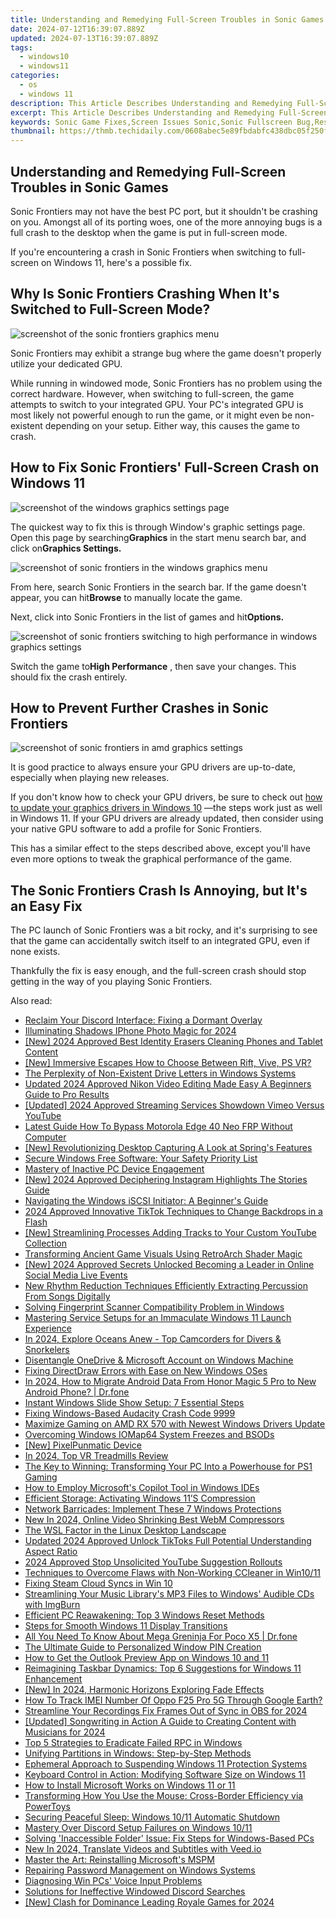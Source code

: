 ```yaml
---
title: Understanding and Remedying Full-Screen Troubles in Sonic Games
date: 2024-07-12T16:39:07.889Z
updated: 2024-07-13T16:39:07.889Z
tags:
  - windows10
  - windows11
categories:
  - os
  - windows 11
description: This Article Describes Understanding and Remedying Full-Screen Troubles in Sonic Games
excerpt: This Article Describes Understanding and Remedying Full-Screen Troubles in Sonic Games
keywords: Sonic Game Fixes,Screen Issues Sonic,Sonic Fullscreen Bug,Resolve Sonic Display,Sonic Screensync,Troubleshoot Sonic Games,Sonic Graphics Fix
thumbnail: https://thmb.techidaily.com/0608abec5e89fbdabfc438dbc05f250f26c6343ebf5ad117060d9466fac18ee3.jpg
---
```


## Understanding and Remedying Full-Screen Troubles in Sonic Games

 Sonic Frontiers may not have the best PC port, but it shouldn't be crashing on you. Amongst all of its porting woes, one of the more annoying bugs is a full crash to the desktop when the game is put in full-screen mode.

 If you're encountering a crash in Sonic Frontiers when switching to full-screen on Windows 11, here's a possible fix.

## Why Is Sonic Frontiers Crashing When It's Switched to Full-Screen Mode?

![screenshot of the sonic frontiers graphics menu](https://static1.makeuseofimages.com/wordpress/wp-content/uploads/2022/11/screenshot_of_sonic_frontiers_graphics_menu.jpg)

 Sonic Frontiers may exhibit a strange bug where the game doesn't properly utilize your dedicated GPU.

 While running in windowed mode, Sonic Frontiers has no problem using the correct hardware. However, when switching to full-screen, the game attempts to switch to your integrated GPU. Your PC's integrated GPU is most likely not powerful enough to run the game, or it might even be non-existent depending on your setup. Either way, this causes the game to crash.

## How to Fix Sonic Frontiers' Full-Screen Crash on Windows 11
![screenshot of the windows graphics settings page](https://static1.makeuseofimages.com/wordpress/wp-content/uploads/2022/11/screenshot_of_windows_graphics_settings.jpg)

 The quickest way to fix this is through Window's graphic settings page. Open this page by searching**Graphics** in the start menu search bar, and click on**Graphics Settings.**

![screenshot of sonic frontiers in the windows graphics menu](https://static1.makeuseofimages.com/wordpress/wp-content/uploads/2022/11/screenshot_of_sonic_frontier_in_graphics_menu.jpg)

 From here, search Sonic Frontiers in the search bar. If the game doesn't appear, you can hit**Browse** to manually locate the game.

 Next, click into Sonic Frontiers in the list of games and hit**Options.**

![screenshot of sonic frontiers switching to high performance in windows graphics settings](https://static1.makeuseofimages.com/wordpress/wp-content/uploads/2022/11/screenshot_of_sonic_frontiers_switching_to_high_performance.jpg)

 Switch the game to**High Performance** , then save your changes. This should fix the crash entirely.

## How to Prevent Further Crashes in Sonic Frontiers
![screenshot of sonic frontiers in amd graphics settings](https://static1.makeuseofimages.com/wordpress/wp-content/uploads/2022/11/screenshot_of_sonic_frontiers_in_amd_graphics_settings.jpg)

 It is good practice to always ensure your GPU drivers are up-to-date, especially when playing new releases.

 If you don't know how to check your GPU drivers, be sure to check out [how to update your graphics drivers in Windows 10](https://www.makeuseof.com/update-graphics-drivers-in-windows-10/) —the steps work just as well in Windows 11\. If your GPU drivers are already updated, then consider using your native GPU software to add a profile for Sonic Frontiers.

 This has a similar effect to the steps described above, except you'll have even more options to tweak the graphical performance of the game.

## The Sonic Frontiers Crash Is Annoying, but It's an Easy Fix

 The PC launch of Sonic Frontiers was a bit rocky, and it's surprising to see that the game can accidentally switch itself to an integrated GPU, even if none exists.

 Thankfully the fix is easy enough, and the full-screen crash should stop getting in the way of you playing Sonic Frontiers.


<ins class="adsbygoogle"
     style="display:block"
     data-ad-format="autorelaxed"
     data-ad-client="ca-pub-7571918770474297"
     data-ad-slot="1223367746"></ins>



<ins class="adsbygoogle"
     style="display:block"
     data-ad-client="ca-pub-7571918770474297"
     data-ad-slot="8358498916"
     data-ad-format="auto"
     data-full-width-responsive="true"></ins>



<span class="atpl-alsoreadstyle">Also read:</span>
<div><ul>
<li><a href="https://win11-tips.techidaily.com/reclaim-your-discord-interface-fixing-a-dormant-overlay/"><u>Reclaim Your Discord Interface: Fixing a Dormant Overlay</u></a></li>
<li><a href="https://vp-tips.techidaily.com/illuminating-shadows-iphone-photo-magic-for-2024/"><u>Illuminating Shadows  IPhone Photo Magic for 2024</u></a></li>
<li><a href="https://tiktok-video-files.techidaily.com/new-2024-approved-best-identity-erasers-cleaning-phones-and-tablet-content/"><u>[New] 2024 Approved  Best Identity Erasers  Cleaning Phones and Tablet Content</u></a></li>
<li><a href="https://some-knowledge.techidaily.com/new-immersive-escapes-how-to-choose-between-rift-vive-ps-vr/"><u>[New] Immersive Escapes  How to Choose Between Rift, Vive, PS VR?</u></a></li>
<li><a href="https://win11-tips.techidaily.com/the-perplexity-of-non-existent-drive-letters-in-windows-systems/"><u>The Perplexity of Non-Existent Drive Letters in Windows Systems</u></a></li>
<li><a href="https://video-ai-editor.techidaily.com/updated-2024-approved-nikon-video-editing-made-easy-a-beginners-guide-to-pro-results/"><u>Updated 2024 Approved Nikon Video Editing Made Easy A Beginners Guide to Pro Results</u></a></li>
<li><a href="https://youtube-docs.techidaily.com/ed-2024-approved-streaming-services-showdown-vimeo-versus-youtube/"><u>[Updated] 2024 Approved  Streaming Services Showdown  Vimeo Versus YouTube</u></a></li>
<li><a href="https://android-frp.techidaily.com/latest-guide-how-to-bypass-motorola-edge-40-neo-frp-without-computer-by-drfone-android/"><u>Latest Guide How To Bypass Motorola Edge 40 Neo FRP Without Computer</u></a></li>
<li><a href="https://remote-screen-capture.techidaily.com/new-revolutionizing-desktop-capturing-a-look-at-springs-features/"><u>[New] Revolutionizing Desktop Capturing  A Look at Spring's Features</u></a></li>
<li><a href="https://win11-tips.techidaily.com/secure-windows-free-software-your-safety-priority-list/"><u>Secure Windows Free Software: Your Safety Priority List</u></a></li>
<li><a href="https://win11-tips.techidaily.com/mastery-of-inactive-pc-device-engagement/"><u>Mastery of Inactive PC Device Engagement</u></a></li>
<li><a href="https://instagram-videos.techidaily.com/new-2024-approved-deciphering-instagram-highlights-the-stories-guide/"><u>[New] 2024 Approved  Deciphering Instagram Highlights  The Stories Guide</u></a></li>
<li><a href="https://win11-tips.techidaily.com/navigating-the-windows-iscsi-initiator-a-beginners-guide/"><u>Navigating the Windows iSCSI Initiator: A Beginner's Guide</u></a></li>
<li><a href="https://tiktok-videos.techidaily.com/2024-approved-innovative-tiktok-techniques-to-change-backdrops-in-a-flash/"><u>2024 Approved  Innovative TikTok Techniques to Change Backdrops in a Flash</u></a></li>
<li><a href="https://some-approaches.techidaily.com/new-streamlining-processes-adding-tracks-to-your-custom-youtube-collection/"><u>[New] Streamlining Processes  Adding Tracks to Your Custom YouTube Collection</u></a></li>
<li><a href="https://win11-tips.techidaily.com/transforming-ancient-game-visuals-using-retroarch-shader-magic/"><u>Transforming Ancient Game Visuals Using RetroArch Shader Magic</u></a></li>
<li><a href="https://facebook-video-content.techidaily.com/new-2024-approved-secrets-unlocked-becoming-a-leader-in-online-social-media-live-events/"><u>[New] 2024 Approved  Secrets Unlocked  Becoming a Leader in Online Social Media Live Events</u></a></li>
<li><a href="https://sound-optimizing.techidaily.com/new-rhythm-reduction-techniques-efficiently-extracting-percussion-from-songs-digitally/"><u>New Rhythm Reduction Techniques Efficiently Extracting Percussion From Songs Digitally</u></a></li>
<li><a href="https://win11-tips.techidaily.com/solving-fingerprint-scanner-compatibility-problem-in-windows/"><u>Solving Fingerprint Scanner Compatibility Problem in Windows</u></a></li>
<li><a href="https://win11-tips.techidaily.com/mastering-service-setups-for-an-immaculate-windows-11-launch-experience/"><u>Mastering Service Setups for an Immaculate Windows 11 Launch Experience</u></a></li>
<li><a href="https://fox-http.techidaily.com/in-2024-explore-oceans-anew-top-camcorders-for-divers-and-snorkelers/"><u>In 2024, Explore Oceans Anew - Top Camcorders for Divers & Snorkelers</u></a></li>
<li><a href="https://win11-tips.techidaily.com/disentangle-onedrive-and-microsoft-account-on-windows-machine/"><u>Disentangle OneDrive & Microsoft Account on Windows Machine</u></a></li>
<li><a href="https://win11-tips.techidaily.com/fixing-directdraw-errors-with-ease-on-new-windows-oses/"><u>Fixing DirectDraw Errors with Ease on New Windows OSes</u></a></li>
<li><a href="https://android-transfer.techidaily.com/in-2024-how-to-migrate-android-data-from-honor-magic-5-pro-to-new-android-phone-drfone-by-drfone-transfer-from-android-transfer-from-android/"><u>In 2024, How to Migrate Android Data From Honor Magic 5 Pro to New Android Phone? | Dr.fone</u></a></li>
<li><a href="https://win11-tips.techidaily.com/instant-windows-slide-show-setup-7-essential-steps/"><u>Instant Windows Slide Show Setup: 7 Essential Steps</u></a></li>
<li><a href="https://win11-tips.techidaily.com/fixing-windows-based-audacity-crash-code-9999/"><u>Fixing Windows-Based Audacity Crash Code 9999</u></a></li>
<li><a href="https://driver-install.techidaily.com/maximize-gaming-on-amd-rx-570-with-newest-windows-drivers-update/"><u>Maximize Gaming on AMD RX 570 with Newest Windows Drivers Update</u></a></li>
<li><a href="https://win11-tips.techidaily.com/overcoming-windows-iomap64-system-freezes-and-bsods/"><u>Overcoming Windows IOMap64 System Freezes and BSODs</u></a></li>
<li><a href="https://fox-cloud.techidaily.com/new-pixelpunmatic-device/"><u>[New] PixelPunmatic Device</u></a></li>
<li><a href="https://some-tips.techidaily.com/in-2024-top-vr-treadmills-review/"><u>In 2024, Top VR Treadmills Review</u></a></li>
<li><a href="https://win11-tips.techidaily.com/the-key-to-winning-transforming-your-pc-into-a-powerhouse-for-ps1-gaming/"><u>The Key to Winning: Transforming Your PC Into a Powerhouse for PS1 Gaming</u></a></li>
<li><a href="https://win11-tips.techidaily.com/how-to-employ-microsofts-copilot-tool-in-windows-ides/"><u>How to Employ Microsoft's Copilot Tool in Windows IDEs</u></a></li>
<li><a href="https://win11-tips.techidaily.com/efficient-storage-activating-windows-11s-compression/"><u>Efficient Storage: Activating Windows 11’S Compression</u></a></li>
<li><a href="https://win11-tips.techidaily.com/network-barricades-implement-these-7-windows-protections/"><u>Network Barricades: Implement These 7 Windows Protections</u></a></li>
<li><a href="https://video-content-creator.techidaily.com/new-in-2024-online-video-shrinking-best-webm-compressors/"><u>New In 2024, Online Video Shrinking Best WebM Compressors</u></a></li>
<li><a href="https://win11-tips.techidaily.com/the-wsl-factor-in-the-linux-desktop-landscape/"><u>The WSL Factor in the Linux Desktop Landscape</u></a></li>
<li><a href="https://smart-video-creator.techidaily.com/updated-2024-approved-unlock-tiktoks-full-potential-understanding-aspect-ratio/"><u>Updated 2024 Approved Unlock TikToks Full Potential Understanding Aspect Ratio</u></a></li>
<li><a href="https://youtube-stream.techidaily.com/2024-approved-stop-unsolicited-youtube-suggestion-rollouts/"><u>2024 Approved  Stop Unsolicited YouTube Suggestion Rollouts</u></a></li>
<li><a href="https://win11-tips.techidaily.com/techniques-to-overcome-flaws-with-non-working-ccleaner-in-win1011/"><u>Techniques to Overcome Flaws with Non-Working CCleaner in Win10/11</u></a></li>
<li><a href="https://win11-tips.techidaily.com/fixing-steam-cloud-syncs-in-win-10/"><u>Fixing Steam Cloud Syncs in Win 10</u></a></li>
<li><a href="https://win11-tips.techidaily.com/streamlining-your-music-librarys-mp3-files-to-windows-audible-cds-with-imgburn/"><u>Streamlining Your Music Library's MP3 Files to Windows' Audible CDs with ImgBurn</u></a></li>
<li><a href="https://win11-tips.techidaily.com/efficient-pc-reawakening-top-3-windows-reset-methods/"><u>Efficient PC Reawakening: Top 3 Windows Reset Methods</u></a></li>
<li><a href="https://win11-tips.techidaily.com/steps-for-smooth-windows-11-display-transitions/"><u>Steps for Smooth Windows 11 Display Transitions</u></a></li>
<li><a href="https://pokemon-go-android.techidaily.com/all-you-need-to-know-about-mega-greninja-for-poco-x5-drfone-by-drfone-virtual-android/"><u>All You Need To Know About Mega Greninja For Poco X5 | Dr.fone</u></a></li>
<li><a href="https://win11-tips.techidaily.com/the-ultimate-guide-to-personalized-window-pin-creation/"><u>The Ultimate Guide to Personalized Window PIN Creation</u></a></li>
<li><a href="https://win11-tips.techidaily.com/how-to-get-the-outlook-preview-app-on-windows-10-and-11/"><u>How to Get the Outlook Preview App on Windows 10 and 11</u></a></li>
<li><a href="https://win11-tips.techidaily.com/reimagining-taskbar-dynamics-top-6-suggestions-for-windows-11-enhancement/"><u>Reimagining Taskbar Dynamics: Top 6 Suggestions for Windows 11 Enhancement</u></a></li>
<li><a href="https://vp-tips.techidaily.com/new-in-2024-harmonic-horizons-exploring-fade-effects/"><u>[New] In 2024, Harmonic Horizons  Exploring Fade Effects</u></a></li>
<li><a href="https://android-unlock.techidaily.com/how-to-track-imei-number-of-oppo-f25-pro-5g-through-google-earth-by-drfone-android/"><u>How To Track IMEI Number Of Oppo F25 Pro 5G Through Google Earth?</u></a></li>
<li><a href="https://digital-screen-recording.techidaily.com/streamline-your-recordings-fix-frames-out-of-sync-in-obs-for-2024/"><u>Streamline Your Recordings  Fix Frames Out of Sync in OBS for 2024</u></a></li>
<li><a href="https://youtube-docs.techidaily.com/ed-songwriting-in-action-a-guide-to-creating-content-with-musicians-for-2024/"><u>[Updated] Songwriting in Action  A Guide to Creating Content with Musicians for 2024</u></a></li>
<li><a href="https://win11-tips.techidaily.com/top-5-strategies-to-eradicate-failed-rpc-in-windows/"><u>Top 5 Strategies to Eradicate Failed RPC in Windows</u></a></li>
<li><a href="https://win11-tips.techidaily.com/unifying-partitions-in-windows-step-by-step-methods/"><u>Unifying Partitions in Windows: Step-by-Step Methods</u></a></li>
<li><a href="https://win11-tips.techidaily.com/ephemeral-approach-to-suspending-windows-11-protection-systems/"><u>Ephemeral Approach to Suspending Windows 11 Protection Systems</u></a></li>
<li><a href="https://win11-tips.techidaily.com/keyboard-control-in-action-modifying-software-size-on-windows-11/"><u>Keyboard Control in Action: Modifying Software Size on Windows 11</u></a></li>
<li><a href="https://win11-tips.techidaily.com/how-to-install-microsoft-works-on-windows-11-or-11/"><u>How to Install Microsoft Works on Windows 11 or 11</u></a></li>
<li><a href="https://win11-tips.techidaily.com/transforming-how-you-use-the-mouse-cross-border-efficiency-via-powertoys/"><u>Transforming How You Use the Mouse: Cross-Border Efficiency via PowerToys</u></a></li>
<li><a href="https://win11-tips.techidaily.com/securing-peaceful-sleep-windows-1011-automatic-shutdown/"><u>Securing Peaceful Sleep: Windows 10/11 Automatic Shutdown</u></a></li>
<li><a href="https://win11-tips.techidaily.com/mastery-over-discord-setup-failures-on-windows-1011/"><u>Mastery Over Discord Setup Failures on Windows 10/11</u></a></li>
<li><a href="https://win11-tips.techidaily.com/solving-inaccessible-folder-issue-fix-steps-for-windows-based-pcs/"><u>Solving 'Inaccessible Folder' Issue: Fix Steps for Windows-Based PCs</u></a></li>
<li><a href="https://ai-voice-clone.techidaily.com/new-in-2024-translate-videos-and-subtitles-with-veedio/"><u>New In 2024, Translate Videos and Subtitles with Veed.io</u></a></li>
<li><a href="https://win11-tips.techidaily.com/master-the-art-reinstalling-microsofts-mspm/"><u>Master the Art: Reinstalling Microsoft's MSPM</u></a></li>
<li><a href="https://win11-tips.techidaily.com/repairing-password-management-on-windows-systems/"><u>Repairing Password Management on Windows Systems</u></a></li>
<li><a href="https://win11-tips.techidaily.com/diagnosing-win-pcs-voice-input-problems/"><u>Diagnosing Win PCs' Voice Input Problems</u></a></li>
<li><a href="https://win11-tips.techidaily.com/solutions-for-ineffective-windowed-discord-searches/"><u>Solutions for Ineffective Windowed Discord Searches</u></a></li>
<li><a href="https://desktop-recording.techidaily.com/new-clash-for-dominance-leading-royale-games-for-2024/"><u>[New] Clash for Dominance  Leading Royale Games for 2024</u></a></li>
</ul></div>
